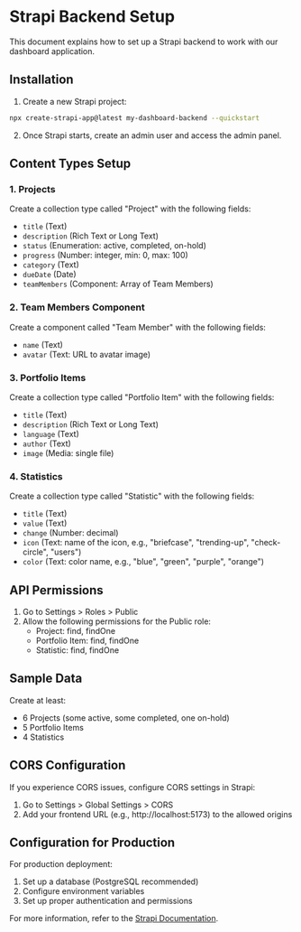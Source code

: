 
# Strapi Backend Setup

This document explains how to set up a Strapi backend to work with our dashboard application.

## Installation

1. Create a new Strapi project:
```bash
npx create-strapi-app@latest my-dashboard-backend --quickstart
```

2. Once Strapi starts, create an admin user and access the admin panel.

## Content Types Setup

### 1. Projects
Create a collection type called "Project" with the following fields:
- `title` (Text)
- `description` (Rich Text or Long Text)
- `status` (Enumeration: active, completed, on-hold)
- `progress` (Number: integer, min: 0, max: 100)
- `category` (Text)
- `dueDate` (Date)
- `teamMembers` (Component: Array of Team Members)

### 2. Team Members Component
Create a component called "Team Member" with the following fields:
- `name` (Text)
- `avatar` (Text: URL to avatar image)

### 3. Portfolio Items
Create a collection type called "Portfolio Item" with the following fields:
- `title` (Text)
- `description` (Rich Text or Long Text)
- `language` (Text)
- `author` (Text)
- `image` (Media: single file)

### 4. Statistics
Create a collection type called "Statistic" with the following fields:
- `title` (Text)
- `value` (Text)
- `change` (Number: decimal)
- `icon` (Text: name of the icon, e.g., "briefcase", "trending-up", "check-circle", "users")
- `color` (Text: color name, e.g., "blue", "green", "purple", "orange")

## API Permissions

1. Go to Settings > Roles > Public
2. Allow the following permissions for the Public role:
   - Project: find, findOne
   - Portfolio Item: find, findOne
   - Statistic: find, findOne

## Sample Data

Create at least:
- 6 Projects (some active, some completed, one on-hold)
- 5 Portfolio Items
- 4 Statistics

## CORS Configuration

If you experience CORS issues, configure CORS settings in Strapi:

1. Go to Settings > Global Settings > CORS
2. Add your frontend URL (e.g., http://localhost:5173) to the allowed origins

## Configuration for Production

For production deployment:
1. Set up a database (PostgreSQL recommended)
2. Configure environment variables
3. Set up proper authentication and permissions

For more information, refer to the [Strapi Documentation](https://docs.strapi.io/).

